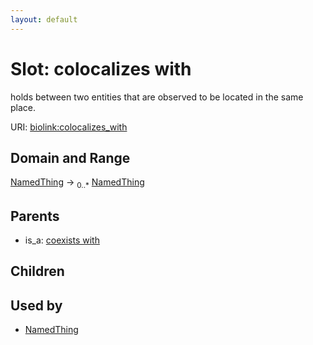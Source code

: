 ```yaml
---
layout: default
---
```



# Slot: colocalizes with


holds between two entities that are observed to be located in the same place.

URI: [biolink:colocalizes_with](https://w3id.org/biolink/vocab/colocalizes_with)

## Domain and Range

[NamedThing](NamedThing.md) ->  <sub>0..*</sub> [NamedThing](NamedThing.md)

## Parents

 *  is_a: [coexists with](coexists_with.md)

## Children


## Used by

 * [NamedThing](NamedThing.md)

